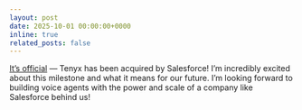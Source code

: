 ```yaml
---
layout: post
date: 2025-10-01 00:00:00+0000
inline: true
related_posts: false
---
```


[It’s official](https://www.salesforce.com/news/stories/salesforce-signs-definitive-agreement-to-acquire-tenyx/) — Tenyx has been acquired by Salesforce! I’m incredibly excited about this milestone and what it means for our future. I’m looking forward to building voice agents with the power and scale of a company like Salesforce behind us!
